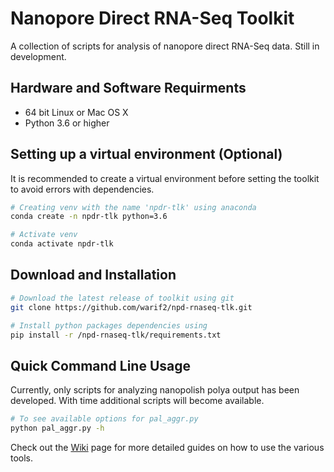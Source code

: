 # Nanopore Direct RNA-Seq Toolkit
A collection of scripts for analysis of nanopore direct 
RNA-Seq data. Still in development.

## Hardware and Software Requirments
  * 64 bit Linux or Mac OS X
  * Python 3.6 or higher
  
## Setting up a virtual environment (Optional)
It is recommended to create a virtual environment before setting
the toolkit to avoid errors with dependencies.

```bash
# Creating venv with the name 'npdr-tlk' using anaconda
conda create -n npdr-tlk python=3.6

# Activate venv
conda activate npdr-tlk
```
  
## Download and Installation

```bash
# Download the latest release of toolkit using git
git clone https://github.com/warif2/npd-rnaseq-tlk.git

# Install python packages dependencies using
pip install -r /npd-rnaseq-tlk/requirements.txt
```

## Quick Command Line Usage
Currently, only scripts for analyzing nanopolish polya output 
has been developed. With time additional scripts will become 
available. 
```bash
# To see available options for pal_aggr.py
python pal_aggr.py -h
```

Check out the [Wiki](https://github.com/warif2/npd-rnaseq-tlk/wiki) page for more detailed guides on how to use the various tools.